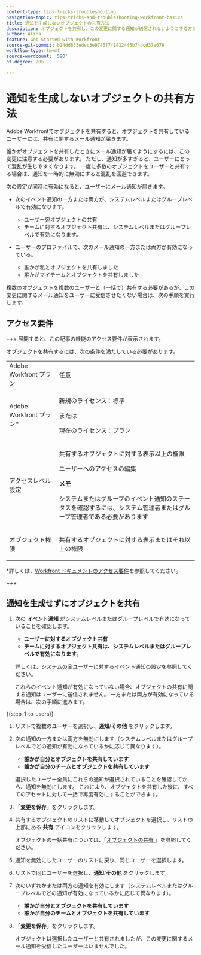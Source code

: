 ```yaml
---
content-type: tips-tricks-troubleshooting
navigation-topic: tips-tricks-and-troubleshooting-workfront-basics
title: 通知を生成しないオブジェクトの共有方法
description: オブジェクトを共有し、この変更に関する通知が送信されないようにする方法を説明します。 これは、オブジェクトを一括で共有する場合に特に便利です。
author: Alina
feature: Get Started with Workfront
source-git-commit: b14dd633edec3e9746f7f1412445b74bcd37a676
workflow-type: tm+mt
source-wordcount: '590'
ht-degree: 20%

---
```



# 通知を生成しないオブジェクトの共有方法

<!--Audited: 12/2024-->

Adobe Workfrontでオブジェクトを共有すると、オブジェクトを共有しているユーザーには、共有に関するメール通知が届きます。

誰かがオブジェクトを共有したときにメール通知が届くようにするには、この変更に注意する必要があります。 ただし、通知が多すぎると、ユーザーにとって混乱が生じやすくなります。 一度に多数のオブジェクトをユーザーと共有する場合は、通知を一時的に無効にすると混乱を回避できます。

次の設定が同時に有効になると、ユーザーにメール通知が届きます。

* 次のイベント通知の一方または両方が、システムレベルまたはグループレベルで有効になります。

   * ユーザー宛オブジェクトの共有
   * チームに対するオブジェクト共有は、システムレベルまたはグループレベルで有効になります。
* ユーザーのプロファイルで、次のメール通知の一方または両方が有効になっている。

   * 誰かが私とオブジェクトを共有しました
   * 誰かがマイチームとオブジェクトを共有しました

複数のオブジェクトを複数のユーザーと（一括で）共有する必要があるが、この変更に関するメール通知をユーザーに受信させたくない場合は、次の手順を実行します。

## アクセス要件

+++ 展開すると、この記事の機能のアクセス要件が表示されます。

オブジェクトを共有するには、次の条件を満たしている必要があります。

<table style="table-layout:auto"> 
 <col> 
 <col> 
 <tbody> 
  <tr> 
   <td role="rowheader">Adobe Workfront プラン</td> 
   <td> <p>任意 </p> </td> 
  </tr> 
  <tr> 
   <td role="rowheader">Adobe Workfront プラン*</td> 
   <td> <p>新規のライセンス：標準</p> 
   または
   <p>現在のライセンス：プラン</p>
   </td> 
  </tr> 
  <tr> 
   <td role="rowheader">アクセスレベル設定</td> 
   <td> <p>共有するオブジェクトに対する表示以上の権限</p>
   <p>ユーザーへのアクセスの編集</p>
   <p><b>メモ</b></p>
   <p> システムまたはグループのイベント通知のステータスを確認するには、システム管理者またはグループ管理者である必要があります</p>
    </td> 
  </tr> 
  <tr> 
   <td role="rowheader">オブジェクト権限</td> 
   <td> <p>共有するオブジェクトに対する表示またはそれ以上の権限</p></td> 
  </tr> 
 </tbody> 
</table>

*詳しくは、[Workfront ドキュメントのアクセス要件](/help/quicksilver/administration-and-setup/add-users/access-levels-and-object-permissions/access-level-requirements-in-documentation.md)を参照してください。

+++

## 通知を生成せずにオブジェクトを共有

1. 次の **イベント通知** がシステムレベルまたはグループレベルで有効になっていることを確認します。

   * **ユーザーに対するオブジェクト共有**
   * **チームに対するオブジェクト共有は、システムレベルまたはグループレベルで有効になります**。

   詳しくは、[システムの全ユーザーに対するイベント通知の設定](/help/quicksilver/administration-and-setup/manage-workfront/emails/configure-event-notifications-for-everyone-in-the-system.md)を参照してください。

   これらのイベント通知が有効になっていない場合、オブジェクトの共有に関する通知はユーザーに送信されません。 一方または両方が有効になっている場合は、次の手順に進みます。

{{step-1-to-users}}

1. リストで複数のユーザーを選択し、**通知**/**その他** をクリックします。
1. 次の通知の一方または両方を無効にします（システムレベルまたはグループレベルでどの通知が有効になっているかに応じて異なります）。

   * **誰かが自分とオブジェクトを共有しています**
   * **誰かが自分のチームとオブジェクトを共有しています**

   選択したユーザー全員にこれらの通知が選択されていることを確認してから、通知を無効にします。 これにより、オブジェクトを共有した後に、すべてのアセットに対して一括で再度有効にすることができます。

1. 「**変更を保存**」をクリックします。
1. 共有するオブジェクトのリストに移動してオブジェクトを選択し、リストの上部にある **共有** アイコンをクリックします。

   オブジェクトの一括共有については、「[&#x200B; オブジェクトの共有 &#x200B;](/help/quicksilver/workfront-basics/grant-and-request-access-to-objects/share-an-object.md)」を参照してください。

1. 通知を無効にしたユーザーのリストに戻り、同じユーザーを選択します。
1. リストで同じユーザーを選択し、**通知**/**その他** をクリックします。
1. 次のいずれかまたは両方の通知を有効にします（システムレベルまたはグループレベルでどの通知が有効になっているかに応じて異なります）。

   * **誰かが自分とオブジェクトを共有しています**
   * **誰かが自分のチームとオブジェクトを共有しています**

1. 「**変更を保存**」をクリックします。

   オブジェクトは選択したユーザーと共有されましたが、この変更に関するメール通知を受信したユーザーはいませんでした。






